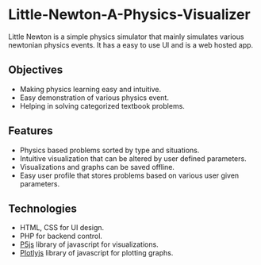 # Little-Newton-A-Physics-Visualizer

Little Newton is a simple physics simulator that mainly simulates various newtonian
physics events. It has a easy to use UI and is a web hosted app.
<br>

## Objectives

- Making physics learning easy and intuitive.
- Easy demonstration of various physics event.
- Helping in solving categorized textbook problems.

## Features

- Physics based problems sorted by type and situations.
- Intuitive visualization that can be altered by user defined parameters.
- Visualizations and graphs can be saved offline.
- Easy user profile that stores problems based on various user given parameters.

## Technologies

- HTML, CSS for UI design.
- PHP for backend control.
- [P5js](https://p5js.org/) library of javascript for visualizations.
- [Plotlyjs](https://plotly.com/) library of javascript for plotting graphs.
